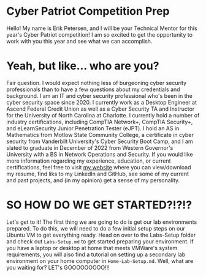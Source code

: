 # Cyber Patriot Competition Prep

Hello! My name is Erik Petersen, and I will be your Technical Mentor for this 
year's Cyber Patriot competition! I am so excited to get the opportunity to work 
with you this year and see what we can accomplish. 

# Yeah, but like... who are you? 

Fair question. I would expect nothing less of burgeoning cyber security professionals 
than to have a few questions about my credentials and background. I am an IT and 
cyber security professional who's been in the cyber security space since 2020. 
I currently work as a Desktop Engineer at Ascend Federal Credit Union as well 
as a Cyber Security TA and Instructor for the University of North Carolina at 
Charlotte. I currently hold a number of industry certifications, including 
CompTIA Network+, CompTIA Security+, and eLearnSecurity Junior Penetration 
Tester (eJPT). I hold an AS in Mathematics from Motlow State Community College, 
a certificate in cyber security from Vanderbilt University's Cyber Security Boot Camp, 
and I am slated to graduate in December of 2022 from Western Governor's University 
with a BS in Network Operations and Security. If you would like more information 
regarding my experience, education, or current certifications, feel free to 
visit [my website](https://erikpetersen.tech) where you can view/download my 
resume, find liks to my LinkedIn and GitHub, see some of my current and past 
projects, and (in my opinion) get a sense of my personality. 

# SO HOW DO WE GET STARTED?!?!?

Let's get to it! The first thing we are going to do is get our lab environments 
prepared. To do this, we will need to do a few initial setup steps on our Ubuntu 
VM to get everything ready. Head on over to the Labs-Setup folder and check out 
`Labs-Setup.md` to get started preparing your environment. If you have a laptop 
or desktop at home that meets VMWare's system requirements, you will also find 
a tutorial on setting up a secondary lab environment on your home computer in 
`Home-Lab-Setup.md`. Well, what are you waiting for? LET's GOOOOOOOOO!!!
